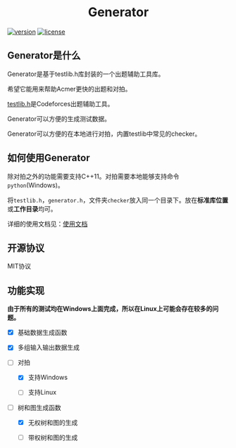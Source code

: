 <div align="center">
    <h1>Generator</h1>
</div>

[![version](https://img.shields.io/badge/version-v0.5.0-blue)](https://github.com/ChuTian-SCPC/problem_tool)
[![license](https://img.shields.io/badge/license-MIT-green)](https://github.com/ChuTian-SCPC/problem_tool/blob/main/LICENSE)

## Generator是什么

Generator是基于testlib.h库封装的一个出题辅助工具库。

希望它能用来帮助Acmer更快的出题和对拍。

[testlib.h](https://github.com/MikeMirzayanov/testlib)是Codeforces出题辅助工具。

Generator可以方便的生成测试数据。

Generator可以方便的在本地进行对拍，内置testlib中常见的checker。

## 如何使用Generator

除对拍之外的功能需要支持C++11。对拍需要本地能够支持命令`python`(Windows)。

将`testlib.h`，`generator.h`，文件夹`checker`放入同一个目录下。放在**标准库位置**或**工作目录**均可。

详细的使用文档见：[使用文档](./guide/home.md)

## 开源协议

MIT协议

## 功能实现

**由于所有的测试均在Windows上面完成，所以在Linux上可能会存在较多的问题。**

- [x] 基础数据生成函数

- [x] 多组输入输出数据生成

- [ ] 对拍

  - [x] 支持Windows

  - [ ] 支持Linux

- [ ] 树和图生成函数

  - [x] 无权树和图的生成

  - [ ] 带权树和图的生成

